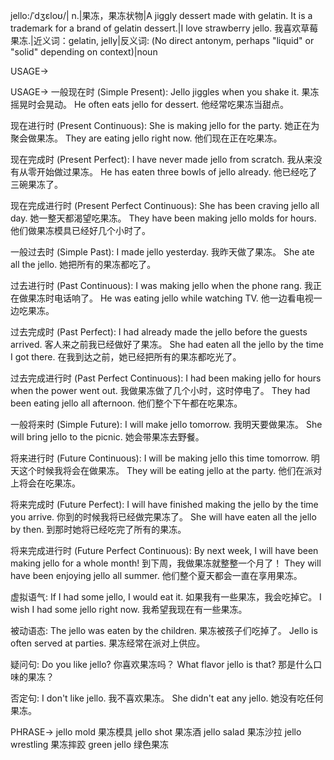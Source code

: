 jello:/ˈdʒɛloʊ/| n.|果冻，果冻状物|A jiggly dessert made with gelatin.  It is a trademark for a brand of gelatin dessert.|I love strawberry jello. 我喜欢草莓果冻.|近义词：gelatin, jelly|反义词: (No direct antonym, perhaps "liquid" or "solid" depending on context)|noun


USAGE->

USAGE->
一般现在时 (Simple Present):
Jello jiggles when you shake it. 果冻摇晃时会晃动。
He often eats jello for dessert. 他经常吃果冻当甜点。

现在进行时 (Present Continuous):
She is making jello for the party. 她正在为聚会做果冻。
They are eating jello right now.  他们现在正在吃果冻。

现在完成时 (Present Perfect):
I have never made jello from scratch. 我从来没有从零开始做过果冻。
He has eaten three bowls of jello already. 他已经吃了三碗果冻了。


现在完成进行时 (Present Perfect Continuous):
She has been craving jello all day. 她一整天都渴望吃果冻。
They have been making jello molds for hours. 他们做果冻模具已经好几个小时了。


一般过去时 (Simple Past):
I made jello yesterday. 我昨天做了果冻。
She ate all the jello. 她把所有的果冻都吃了。


过去进行时 (Past Continuous):
I was making jello when the phone rang.  我正在做果冻时电话响了。
He was eating jello while watching TV. 他一边看电视一边吃果冻。


过去完成时 (Past Perfect):
I had already made the jello before the guests arrived. 客人来之前我已经做好了果冻。
She had eaten all the jello by the time I got there.  在我到达之前，她已经把所有的果冻都吃光了。


过去完成进行时 (Past Perfect Continuous):
I had been making jello for hours when the power went out.  我做果冻做了几个小时，这时停电了。
They had been eating jello all afternoon. 他们整个下午都在吃果冻。


一般将来时 (Simple Future):
I will make jello tomorrow. 我明天要做果冻。
She will bring jello to the picnic. 她会带果冻去野餐。


将来进行时 (Future Continuous):
I will be making jello this time tomorrow. 明天这个时候我将会在做果冻。
They will be eating jello at the party.  他们在派对上将会在吃果冻。


将来完成时 (Future Perfect):
I will have finished making the jello by the time you arrive. 你到的时候我将已经做完果冻了。
She will have eaten all the jello by then.  到那时她将已经吃完了所有的果冻。


将来完成进行时 (Future Perfect Continuous):
By next week, I will have been making jello for a whole month! 到下周，我做果冻就整整一个月了！
They will have been enjoying jello all summer. 他们整个夏天都会一直在享用果冻。

虚拟语气:
If I had some jello, I would eat it. 如果我有一些果冻，我会吃掉它。
I wish I had some jello right now. 我希望我现在有一些果冻。

被动语态:
The jello was eaten by the children.  果冻被孩子们吃掉了。
Jello is often served at parties. 果冻经常在派对上供应。

疑问句:
Do you like jello? 你喜欢果冻吗？
What flavor jello is that? 那是什么口味的果冻？

否定句:
I don't like jello. 我不喜欢果冻。
She didn't eat any jello. 她没有吃任何果冻。


PHRASE->
jello mold 果冻模具
jello shot  果冻酒
jello salad 果冻沙拉
jello wrestling 果冻摔跤
green jello  绿色果冻